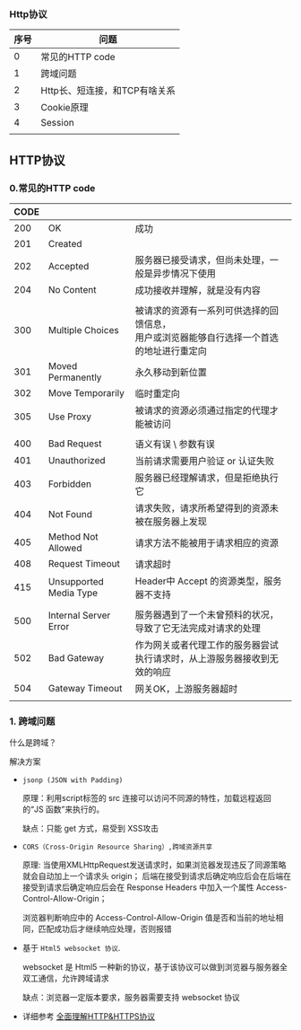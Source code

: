 ### Http协议
| 序号 | 问题                          |
| ---- | ----------------------------- |
| 0    | 常见的HTTP code               |
| 1    | 跨域问题                      |
| 2    | Http长、短连接，和TCP有啥关系 |
| 3    | Cookie原理                    |
| 4    | Session                       |
|      |                               |

## HTTP协议 

### 0.常见的HTTP code

| CODE |                        |                                                              |
| ---- | ---------------------- | ------------------------------------------------------------ |
| 200  | OK                     | 成功                                                         |
| 201  | Created                |                                                              |
| 202  | Accepted               | 服务器已接受请求，但尚未处理，一般是异步情况下使用           |
| 204  | No Content             | 成功接收并理解，就是没有内容                                 |
|      |                        |                                                              |
| 300  | Multiple Choices       | 被请求的资源有一系列可供选择的回馈信息，<br>用户或浏览器能够自行选择一个首选的地址进行重定向 |
| 301  | Moved Permanently      | 永久移动到新位置                                             |
| 302  | Move Temporarily       | 临时重定向                                                   |
| 305  | Use Proxy              | 被请求的资源必须通过指定的代理才能被访问                     |
|      |                        |                                                              |
| 400  | Bad Request            | 语义有误 \  参数有误                                         |
| 401  | Unauthorized           | 当前请求需要用户验证 or 认证失败                             |
| 403  | Forbidden              | 服务器已经理解请求，但是拒绝执行它                           |
| 404  | Not Found              | 请求失败，请求所希望得到的资源未被在服务器上发现             |
| 405  | Method Not Allowed     | 请求方法不能被用于请求相应的资源                             |
| 408  | Request Timeout        | 请求超时                                                     |
| 415  | Unsupported Media Type | Header中 Accept 的资源类型，服务器不支持                     |
|      |                        |                                                              |
| 500  | Internal Server Error  | 服务器遇到了一个未曾预料的状况，导致了它无法完成对请求的处理 |
| 502  | Bad Gateway            | 作为网关或者代理工作的服务器尝试执行请求时，从上游服务器接收到无效的响应 |
| 504  | Gateway Timeout        | 网关OK，上游服务器超时                                       |
|      |                        |                                                              |

### 1. 跨域问题

什么是跨域？



解决方案

- `jsonp (JSON with Padding)`

  原理：利用script标签的 src 连接可以访问不同源的特性，加载远程返回的“JS 函数”来执行的。

  缺点：只能 get 方式，易受到 XSS攻击

- `CORS（Cross-Origin Resource Sharing）,跨域资源共享`

  原理: 当使用XMLHttpRequest发送请求时，如果浏览器发现违反了同源策略就会自动加上一个请求头 origin；
  后端在接受到请求后确定响应后会在后端在接受到请求后确定响应后会在 Response Headers 中加入一个属性 Access-					Control-Allow-Origin；

  浏览器判断响应中的 Access-Control-Allow-Origin 值是否和当前的地址相同，匹配成功后才继续响应处理，否则报错

- 基于 `Html5 websocket 协议`.

  websocket 是 Html5 一种新的协议，基于该协议可以做到浏览器与服务器全双工通信，允许跨域请求

  缺点：浏览器一定版本要求，服务器需要支持 websocket 协议  
      

- 详细参考 [全面理解HTTP&HTTPS协议](https://juejin.cn/post/6844904006737723399)



